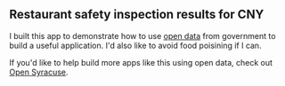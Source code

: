 ## Restaurant safety inspection results for CNY

I built this app to demonstrate how to use [open data](http://opendata.guide/) from government to build a useful application. I'd also like to avoid food poisining if I can.

If you'd like to help build more apps like this using open data, check out [Open Syracuse](http://opensyracuse.org/).